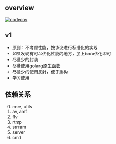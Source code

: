 ## overview

[![codecov](https://codecov.io/gh/zhyoulun/gls/branch/master/graph/badge.svg?token=10FUXUMWAN)](https://codecov.io/gh/zhyoulun/gls)

## v1

- 原则：不考虑性能，按协议进行标准化的实现
- 如果发现有可以优化性能的地方，加上todo优化即可
- 尽量少的封装
- 尽量使用golang原生函数
- 尽量少的使用反射，便于重构
- 学习使用

## 依赖关系

0. core, utils
1. av, amf
2. flv
3. rtmp
4. stream
5. server
6. cmd